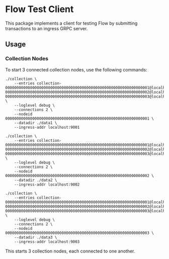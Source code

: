 # Flow Test Client

This package implements a client for testing Flow by submitting transactions
to an ingress GRPC server.

## Usage

### Collection Nodes

To start 3 connected collection nodes, use the following commands:

```shell script
./collection \
	--entries collection-0000000000000000000000000000000000000000000000000000000000000001@localhost:8001=1000,collection-0000000000000000000000000000000000000000000000000000000000000002@localhost:8002=1000,collection-0000000000000000000000000000000000000000000000000000000000000003@localhost:8003=1000 \
	--loglevel debug \
	--connections 2 \
	--nodeid 0000000000000000000000000000000000000000000000000000000000000001 \
	--datadir ./data1 \
	--ingress-addr localhost:9001
```

```shell script
./collection \
	--entries collection-0000000000000000000000000000000000000000000000000000000000000001@localhost:8001=1000,collection-0000000000000000000000000000000000000000000000000000000000000002@localhost:8002=1000,collection-0000000000000000000000000000000000000000000000000000000000000003@localhost:8003=1000 \
	--loglevel debug \
	--connections 2 \
	--nodeid 0000000000000000000000000000000000000000000000000000000000000002 \
	--datadir ./data2 \
	--ingress-addr localhost:9002
```

```shell script
./collection \
	--entries collection-0000000000000000000000000000000000000000000000000000000000000001@localhost:8001=1000,collection-0000000000000000000000000000000000000000000000000000000000000002@localhost:8002=1000,collection-0000000000000000000000000000000000000000000000000000000000000003@localhost:8003=1000 \
	--loglevel debug \
	--connections 2 \
	--nodeid 0000000000000000000000000000000000000000000000000000000000000003 \
	--datadir ./data3 \
	--ingress-addr localhost:9003
```

This starts 3 collection nodes, each connected to one another.
